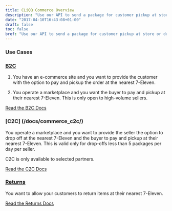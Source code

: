```yaml
---
title: CLiQQ Commerce Overview
description: "Use our API to send a package for customer pickup at store or drop off a package at store."
date: "2017-04-10T16:43:08+01:00"
draft: false
toc: false
bref: "Use our API to send a package for customer pickup at store or drop off a package at store"
---
```


### Use Cases

### [B2C](/docs/commerce_b2c/)

1. You have an e-commerce site and you want to provide the customer with the option to pay and pickup the order at the nearest 7-Eleven.

2. You operate a marketplace and you want the buyer to pay and pickup at their nearest 7-Eleven. This is only open to high-volume sellers.

[Read the B2C Docs](/docs/commerce_b2c/)

### [C2C] (/docs/commerce_c2c/)

You operate a marketplace and you want to provide the seller the option to drop off at the nearest 7-Eleven and the buyer to pay and pickup at their nearest 7-Eleven. This is valid only for drop-offs less than 5 packages per day per seller.

C2C is only available to selected partners.

[Read the C2C Docs](/docs/commerce_c2c/)

### [Returns](/docs/commerce_returns/)

You want to allow your customers to return items at their nearest 7-Eleven.

[Read the Returns Docs](/docs/commerce_returns/)